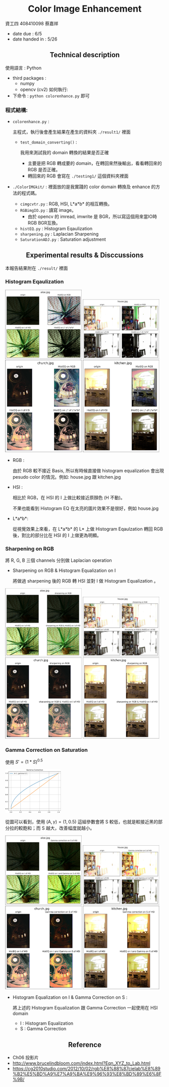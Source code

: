 # <center>Color Image Enhancement</center>

資工四 408410098 蔡嘉祥

- date due : 6/5
- date handed in : 5/26
<div style="break-after: page; page-break-after: always;"></div>

## <center>Technical description</center>

使用語言 : Python
- third packages :
  - numpy 
  - opencv (cv2)
如何執行: 
- 下命令 : ```python colorenhance.py``` 即可

### 程式結構:
- ```colorenhance.py``` :
  
  主程式，執行後會產生結果在產生的資料夾 ```./result1/``` 裡面
  - ```test_domain_converting()``` : 
    
    我用來測試我的 domain 轉換的結果是否正確
    - 主要是把 RGB 轉成要的 domain，在轉回來然後輸出，看看轉回來的 RGB 是否正確。
    - 轉回來的 RGB 會寫在 ```./testing1/``` 這個資料夾裡面 

- ```./ColorIMGkit/``` :
  裡面放的是我實踐的 color domain 轉換及 enhance 的方法的程式碼。
  - ```cimgcvtr.py``` : RGB, HSI, L\*a\*b\* 的相互轉換。
  - ```RGBimgIO.py``` : 讀寫 image。
    - 由於 opencv 的 imread, imwrite 是 BGR，所以寫這個用來當IO時RGB BGR互換。
  - ```histEQ.py``` : Histogram Eqaulization
  - ```sharpening.py``` : Laplacian Sharpening
  - ```SaturationADJ.py``` : Saturation adjustment

<div style="break-after: page; page-break-after: always;"></div>

## <center>Experimental results & Disccussions</center>

本報告結果附在 ```./result/``` 裡面

### Histogram Eqaulization 
<img src="./forreport/HistEQ/aloe.jpg" width="48%">
<img src="./forreport/HistEQ/house.jpg" width="48%">
<img src="./forreport/HistEQ/church.jpg" width="48%">
<img src="./forreport/HistEQ/kitchen.jpg" width="48%">

- RGB : 
  
  由於 RGB 較不接近 Basis, 所以有時候直接做 histogram equalization 會出現 pesudo color 的情況。例如: house.jpg 跟 kitchen.jpg
- HSI :
  
  相比於 RGB，在 HSI 的 I 上做比較接近原顏色 (H 不動)。

  不果也能看到 Histogram EQ 在太亮的圖片效果不是很好，例如 house.jpg
- L\*a\*b\*:
  
  從視覺效果上來看，在 L\*a\*b\* 的 L\* 上做 Histogram Eqaulzation 轉回 RGB 後，對比的部分比在 HSI 的 I 上做更為明顯。

<div style="break-after: page; page-break-after: always;"></div>

### Sharpening on RGB

將 R, G, B 三個 channels 分別做 Laplacian operation

- Sharpening on RGB & Histogram Equalization on I

  將做過 sharpening 後的 RGB 轉 HSI 並對 I 做 Histogram Equalization 。

<img src="./forreport/sharpening/aloe.jpg" width="48%">
<img src="./forreport/sharpening/house.jpg" width="48%">
<img src="./forreport/sharpening/church.jpg" width="48%">
<img src="./forreport/sharpening/kitchen.jpg" width="48%">

<div style="break-after: page; page-break-after: always;"></div>

### Gamma Correction on Saturation

使用 $S'=(1*S)^{0.5}$

<img src="./forreport/gmma_a1_05.jpg" width="35%">

從圖可以看到，使用 $(\text{A},\gamma)=(1,0.5)$ 這組參數會將 S 較低，也就是較接近黑的部分拉的較飽和；而 S 越大，改善幅度就越小。


<img src="./forreport/Gamma/aloe.jpg" width="48%">
<img src="./forreport/Gamma/house.jpg" width="48%">
<img src="./forreport/Gamma/church.jpg" width="48%">
<img src="./forreport/Gamma/kitchen.jpg" width="48%">

- Histogram Equalization on I & Gamma Correction on S :
  
  將上述的 Histogram Equalization 跟 Gamma Correction 一起使用在 HSI domain
  - I : Histogram Equalization
  - S : Gamma Correction


<div style="break-after: page; page-break-after: always;"></div>

## <center>Reference</center>
- Ch06 投影片 
- http://www.brucelindbloom.com/index.html?Eqn_XYZ_to_Lab.html
- https://cg2010studio.com/2012/10/02/rgb%E8%88%87cielab%E8%89%B2%E5%BD%A9%E7%A9%BA%E9%96%93%E8%BD%89%E6%8F%9B/

